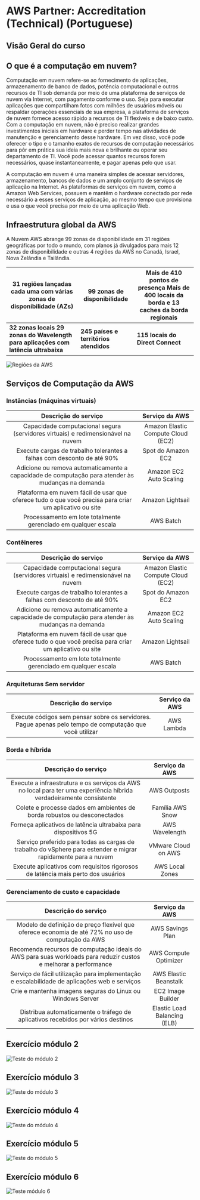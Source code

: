 # AWS Partner: Accreditation (Technical) (Portuguese) 

Visão Geral do curso
---


## O que é a computação em nuvem?

Computação em nuvem refere-se ao fornecimento de aplicações, armazenamento de banco de dados, potência computacional e outros recursos de TI sob demanda por meio de uma plataforma de serviços de nuvem via Internet, com pagamento conforme o uso. Seja para executar aplicações que compartilham fotos com milhões de usuários móveis ou respaldar operações essenciais de sua empresa, a plataforma de serviços de nuvem fornece acesso rápido a recursos de TI flexíveis e de baixo custo. Com a computação em nuvem, não é preciso realizar grandes investimentos iniciais em hardware e perder tempo nas atividades de manutenção e gerenciamento desse hardware. Em vez disso, você pode oferecer o tipo e o tamanho exatos de recursos de computação necessários para pôr em prática sua ideia mais nova e brilhante ou operar seu departamento de TI. Você pode acessar quantos recursos forem necessários, quase instantaneamente, e pagar apenas pelo que usar.

A computação em nuvem é uma maneira simples de acessar servidores, armazenamento, bancos de dados e um amplo conjunto de serviços de aplicação na Internet. As plataformas de serviços em nuvem, como a Amazon Web Services, possuem e mantêm o hardware conectado por rede necessário a esses serviços de aplicação, ao mesmo tempo que provisiona e usa o que você precisa por meio de uma aplicação Web.

## Infraestrutura global da AWS

A Nuvem AWS abrange 99 zonas de disponibilidade em 31 regiões geográficas por todo o mundo, com planos já divulgados para mais 12 zonas de disponibilidade e outras 4 regiões da AWS no Canadá, Israel, Nova Zelândia e Tailândia.

| **31 regiões lançadas cada uma com várias zonas de disponibilidade (AZs)** | **99 zonas de disponibilidade** | **Mais de 410 pontos de presença Mais de 400 locais da borda e 13 caches da borda regionais** |
------------------------ | --------------------------------- |---------------------------------------------- |
**32 zonas locais 29 zonas do Wavelength para aplicações com latência ultrabaixa** | **245 países e territórios atendidos** | **115 locais do Direct Connect** |

![Regiões da AWS](../assets/AWS%20Regions.png)

## Serviços de Computação da AWS

### **Instâncias (máquinas virtuais)**

| Descrição do serviço | Serviço da AWS |
|:-------------------:|:---------------:|
| Capacidade computacional segura (servidores virtuais) e redimensionável na nuvem | Amazon Elastic Compute Cloud (EC2) |
| Execute cargas de trabalho tolerantes a falhas com desconto de até 90% | Spot do Amazon EC2 |
| Adicione ou remova automaticamente a capacidade de computação para atender às mudanças na demanda | Amazon EC2 Auto Scaling |
| Plataforma em nuvem fácil de usar que oferece tudo o que você precisa para criar um aplicativo ou site | Amazon Lightsail |
| Processamento em lote totalmente gerenciado em qualquer escala | AWS Batch |

### **Contêineres**


| Descrição do serviço | Serviço da AWS |
|:-------------------:|:---------------:|
| Capacidade computacional segura (servidores virtuais) e redimensionável na nuvem | Amazon Elastic Compute Cloud (EC2) |
| Execute cargas de trabalho tolerantes a falhas com desconto de até 90% | Spot do Amazon EC2 |
| Adicione ou remova automaticamente a capacidade de computação para atender às mudanças na demanda | Amazon EC2 Auto Scaling |
| Plataforma em nuvem fácil de usar que oferece tudo o que você precisa para criar um aplicativo ou site | Amazon Lightsail |
| Processamento em lote totalmente gerenciado em qualquer escala | AWS Batch |

### **Arquiteturas Sem servidor**

| Descrição do serviço | Serviço da AWS |
|:-------------------:|:---------------:|
| Execute códigos sem pensar sobre os servidores. Pague apenas pelo tempo de computação que você utilizar | AWS Lambda |

### **Borda e híbrida**

| Descrição do serviço | Serviço da AWS |
|:-------------------:|:---------------:|
| Execute a infraestrutura e os serviços da AWS no local para ter uma experiência híbrida verdadeiramente consistente | AWS Outposts |
| Colete e processe dados em ambientes de borda robustos ou desconectados | Família AWS Snow |
| Forneça aplicativos de latência ultrabaixa para dispositivos 5G | AWS Wavelength |
| Serviço preferido para todas as cargas de trabalho do vSphere para estender e migrar rapidamente para a nuvem | VMware Cloud on AWS |
| Execute aplicativos com requisitos rigorosos de latência mais perto dos usuários | AWS Local Zones |

### **Gerenciamento de custo e capacidade**

| Descrição do serviço | Serviço da AWS |
|:-------------------:|:---------------:|
| Modelo de definição de preço flexível que oferece economia de até 72% no uso de computação da AWS | AWS Savings Plan |
| Recomenda recursos de computação ideais do AWS para suas workloads para reduzir custos e melhorar a performance | AWS Compute Optimizer |
| Serviço de fácil utilização para implementação e escalabilidade de aplicações web e serviços | AWS Elastic Beanstalk |
| Crie e mantenha imagens seguras do Linux ou Windows Server | EC2 Image Builder |
| Distribua automaticamente o tráfego de aplicativos recebidos por vários destinos | Elastic Load Balancing (ELB) |

## Exercício módulo 2

![Teste do módulo 2](../assets/teste%20-%20relacione%20as%20colunas.png)

## Exercício módulo 3

![Teste do módulo 3](../assets/teste%202%20-%20relacione%20as%20colunas.png)

## Exercício módulo 4

![Teste do módulo 4](../assets/teste%203%20-%20relacione%20as%20colunas.png)

## Exercício módulo 5

![Teste do módulo 5](../assets/teste%204%20-%20relacione%20as%20colunas.png)


## Exercício módulo 6

![Teste módulo 6](../assets/teste%205%20-%20relacione%20as%20colunas.png)